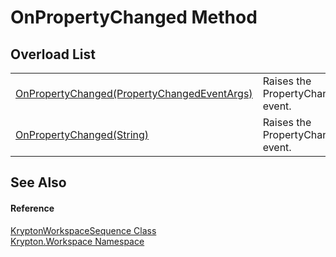 # OnPropertyChanged Method


## Overload List
<table>
<tr>
<td><a href="d724a77c-024a-a00a-0180-821e0f22fa17.md">OnPropertyChanged(PropertyChangedEventArgs)</a></td>
<td>Raises the PropertyChanged event.</td></tr>
<tr>
<td><a href="9b9c8159-7aae-2d2f-4504-edb87d83fe93.md">OnPropertyChanged(String)</a></td>
<td>Raises the PropertyChanged event.</td></tr>
</table>

## See Also


#### Reference
<a href="90e480eb-d307-0af5-d5f9-c0a4dc985388.md">KryptonWorkspaceSequence Class</a>  
<a href="0dbf488f-9676-a1e5-a949-1b4bcea03d52.md">Krypton.Workspace Namespace</a>  
